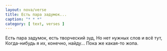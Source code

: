 ```yaml
---
layout: nova/verse
title: Есть пара задумок...
caption: "* * *"
category: [ text, verses ]
---
```

Есть пара задумок, есть творческий зуд,
Но нет нужных слов и всё тут,
Когда-нибудь я их, конечно, найду...
Пока же какая-то жопа.
